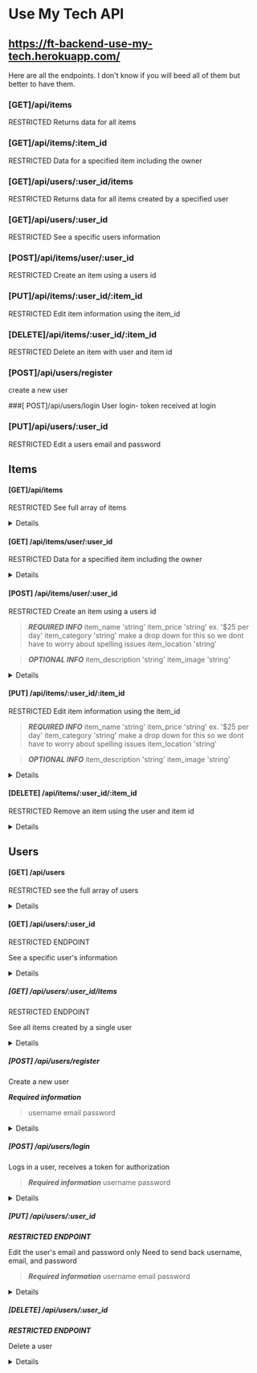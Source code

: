 # Use My Tech API

## https://ft-backend-use-my-tech.herokuapp.com/

Here are all the endpoints. I don't know if you will beed all of them but better to have them. 

### [GET]/api/items
RESTRICTED
Returns data for all items

### [GET]/api/items/:item_id
RESTRICTED
Data for a specified item including the owner

### [GET]/api/users/:user_id/items
RESTRICTED
Returns data for all items created by a specified user

### [GET]/api/users/:user_id
RESTRICTED
See a specific users information

### [POST]/api/items/user/:user_id
RESTRICTED
Create an item using a users id

### [PUT]/api/items/:user_id/:item_id
RESTRICTED
Edit item information using the item_id

### [DELETE]/api/items/:user_id/:item_id
RESTRICTED
Delete an item with user and item id

### [POST]/api/users/register
create a new user

###[ POST]/api/users/login
User login- token received at login

### [PUT]/api/users/:user_id
RESTRICTED
Edit a users email and password

## Items
#### [GET]/api/items
RESTRICTED
See full array of items

<details>

```JSON
[
    {
        "item_id": 1,
        "item_name": "Canon MarkIII with lens",
        "item_description": "Rent my camera",
        "item_price": "$150 per day",
        "item_image": "",
        "item_category": "Camera",
        "item_location": "Los Cabos",
        "item_owner_id": 1,
        "item_owner": "michael"
    },
    {
        "item_id": 2,
        "item_name": "Red Dragon",
        "item_description": "The best in the world",
        "item_price": "$500 per day",
        "item_image": "",
        "item_category": "Camera",
        "item_location": "San Diego",
        "item_owner_id": 2,
        "item_owner": "jaden"
    },
    {
        "item_id": 3,
        "item_name": "Bose Speaker System",
        "item_description": "Turn it up to 11",
        "item_price": "$250 per day",
        "item_image": "",
        "item_category": "Sound",
        "item_location": "San Clemente",
        "item_owner_id": 3,
        "item_owner": "fernando"
    },
    {
        "item_id": 4,
        "item_name": "Fog Machine",
        "item_description": "Smoke it out",
        "item_price": "$25 per day",
        "item_image": "",
        "item_category": "Party",
        "item_location": "San Diego",
        "item_owner_id": 4,
        "item_owner": "joseph"
    }
]
```
</details>

#### [GET] /api/items/user/:user_id
RESTRICTED
Data for a specified item including the owner

<details>

```JSON
{
    "item_id": 3,
    "item_name": "Bose Speaker System",
    "item_description": "Turn it up to 11",
    "item_price": "$250 per day",
    "item_image": "",
    "item_category": "Sound",
    "item_location": "San Clemente",
    "item_owner_id": 3,
    "item_owner": "fernando"
}
```
</details>

#### [POST] /api/items/user/:user_id
RESTRICTED
Create an item using a users id
> ***REQUIRED INFO***
> item_name 'string'
> item_price 'string' ex. '$25 per day'
> item_category 'string' make a drop down for this so we dont have to worry about spelling issues
> item_location 'string'

> ***OPTIONAL INFO***
> item_description 'string'
> item_image 'string'

<details>

```JSON
{
    "item_id": 1,
    "item_name": "Canon MarkIII with lens",
    "item_description": "Rent my camera",
    "item_price": "$150 per day",
    "item_image": "",
    "item_category": "Camera",
    "item_location": "Los Cabos",
}
```
</details>

#### [PUT] /api/items/:user_id/:item_id
RESTRICTED
Edit item information using the item_id
> ***REQUIRED INFO***
> item_name 'string'
> item_price 'string' ex. '$25 per day'
> item_category 'string' make a drop down for this so we dont have to worry about spelling issues
> item_location 'string'

> ***OPTIONAL INFO***
> item_description 'string'
> item_image 'string'

<details>

```JSON
{
    "item_name": "Canon MarkIII with lens",
    "item_description": "Rent my camera",
    "item_price": "$150 per day",
    "item_image": "",
    "item_category": "Camera",
    "item_location": "Los Cabos",
}
```
</details>

#### [DELETE] /api/items/:user_id/:item_id
RESTRICTED
Remove an item using the user and item id

<details>

```JSON
{
  "message": "Item deleted"
}
```
</details>

## Users
#### [GET] /api/users
RESTRICTED
see the full array of users

<details>

```JSON
[
    {
        "user_id": 1,
        "username": "michael",
        "email": "michael@michael.com"
    },
    {
        "user_id": 2,
        "username": "jaden",
        "email": "jaden@jaden.com"
    },
    {
        "user_id": 3,
        "username": "fernando",
        "email": "fernando@fernando.com"
    },
    {
        "user_id": 4,
        "username": "joseph",
        "email": "joseph@joseph.com"
    }
]
```
</details>

#### [GET] /api/users/:user_id
RESTRICTED ENDPOINT

See a specific user's information
<details>

```JSON
  {
    "user_id": 1,
    "username": "michael",
    "email": "michael@michael.com"
  }
```

</details>

##### [GET] /api/users/:user_id/items
RESTRICTED ENDPOINT

See all items created by a single user
<details>

```JSON
[
  {
    "item_id": 1,
    "item_name": "Canon MarkIII with lens",
    "item_description": "Rent my camera",
    "item_price": "$150 per day",
    "item_image": "",
    "item_category": "Camera",
    "item_location": "Los Cabos",
  }
]
```

</details>

##### [POST] /api/users/register
Create a new user

***Required information***
> username
> email
> password

<details>

```JSON
{
    "user_id": 1,
    "username": "michael",
    "email": "michael@michael.com"
}
```

</details>

##### [POST] /api/users/login
Logs in a user, receives a token for authorization

> ***Required information***
> username
> password

<details>

```JSON
{
    "message": "Login successful",
    "token": "eyJhbGciOiJIUzI1NiIsInR5cCI6IkpXVCJ9.eyJ1c2VybmFtZSI6ImdhYmUiLCJpYXQiOjE2MjE2NjEwODMsImV4cCI6MTYyMTc0NzQ4M30.7VWM3Q1JWAgw-HWKpDCu2GZN4AzVlkA-FUZoEIO0oZg"
}
```

</details>

##### [PUT] /api/users/:user_id
***RESTRICTED ENDPOINT***

Edit the user's email and password only
Need to send back username, email, and password

> ***Required information***
> username
> email
> password

<details>

```JSON
{
    "username": "michael",
    "password": "password",
    "email": "michael@michael.com"
}
```

</details>

##### [DELETE] /api/users/:user_id
***RESTRICTED ENDPOINT***

Delete a user
<details>

```JSON
{
    "message": "See ta never"
}
```

</details>